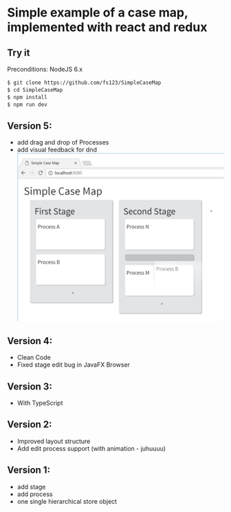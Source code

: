 # Simple example of a case map, implemented with react and redux

## Try it 
Preconditions: NodeJS 6.x

```sh
$ git clone https://github.com/fs123/SimpleCaseMap
$ cd SimpleCaseMap
$ npm install
$ npm run dev
```
## Version 5:
- add drag and drop of Processes
- add visual feedback for dnd
![visual feedback for dnd](doc/version5_dnd_visualfeedback.png)

## Version 4:
- Clean Code
- Fixed stage edit bug in JavaFX Browser

## Version 3:
- With TypeScript

## Version 2:
- Improved layout structure
- Add edit process support (with animation - juhuuuu)

## Version 1:
- add stage
- add process
- one single hierarchical store object